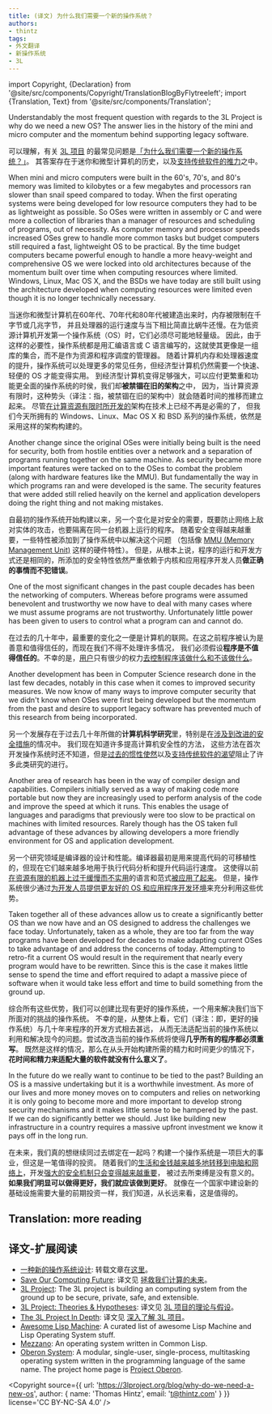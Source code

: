 ```yaml
---
title: (译文) 为什么我们需要一个新的操作系统？
authors:
- thintz
tags:
- 外文翻译
- 新操作系统
- 3L
---
```


import Copyright, {Declaration} from '@site/src/components/Copyright/TranslationBlogByFlytreeleft';
import {Translation, Text} from '@site/src/components/Translation';

<Declaration />

<Translation><Text source lang='en'>

Understandably the most frequent question with regards to the 3L Project is
why do we need a new OS?
The answer lies in the history of the mini and micro computer
and the momentum behind supporting legacy software.

</Text><Text lang='zh'>

可以理解，有关 [3L 项目](https://3lproject.org) 的最常见问题是<u>「为什么我们需要一个新的操作系统？」</u>。
其答案存在于迷你和微型计算机的历史，以及<u>支持传统软件的推力</u>之中。

</Text></Translation>

<!-- more -->

<Translation><Text source lang='en'>

When mini and micro computers were built in the 60's, 70's, and 80's
memory was limited to kilobytes or a few megabytes
and processors ran slower than snail speed compared to today.
When the first operating systems were being developed for low resource computers
they had to be as lightweight as possible.
So OSes were written in assembly or C and were more a collection of libraries
than a manager of resources and scheduling of programs, out of necessity.
As computer memory and processor speeds increased OSes grew to handle more common tasks
but budget computers still required a fast, lightweight OS to be practical.
By the time budget computers became powerful enough to handle a more heavy-weight and comprehensive OS
we were locked into old architectures
because of the momentum built over time when computing resources where limited.
Windows, Linux, Mac OS X, and the BSDs we have today are still built using the architecture developed
when computing resources were limited even though it is no longer technically necessary.

</Text><Text lang='zh'>

当迷你和微型计算机在60年代、70年代和80年代被建造出来时，内存被限制在千字节或几兆字节，
并且处理器的运行速度与当下相比简直比蜗牛还慢。在为低资源计算机开发第一个操作系统（OS）时，它们必须尽可能地轻量级。
因此，由于这样的必要性，操作系统都是用汇编语言或 C 语言编写的，这就使其更像是一组库的集合，而不是作为资源和程序调度的管理器。
随着计算机内存和处理器速度的提升，操作系统可以处理更多的常见任务，但经济型计算机仍然需要一个快速、轻便的 OS 才能变得实用。
到经济型计算机变得足够强大，可以应付更繁重和功能更全面的操作系统的时侯，我们却**被禁锢在旧的架构**之中，
因为，当计算资源有限时，这种势头（译注：指，被禁锢在旧的架构中）就会随着时间的推移而建立起来。
尽管<u>在计算资源有限时所开发的</u>架构在技术上已经不再是必需的了，
但我们今天所拥有的 Windows、Linux、Mac OS X 和 BSD 系列的操作系统，依然是采用这样的架构构建的。

</Text></Translation>

<Translation><Text source lang='en'>

Another change since the original OSes were initially being built is the need for security,
both from hostile entities over a network and a separation of programs
running together on the same machine.
As security became more important features were tacked on to the OSes
to combat the problem (along with hardware features like the MMU).
But fundamentally the way in which programs ran and were developed is the same.
The security features that were added still relied heavily on the kernel and application developers
doing the right thing and not making mistakes.

</Text><Text lang='zh'>

自最初的操作系统开始构建以来，另一个变化是对安全的需要，既要防止网络上敌对实体的攻击，也要隔离在同一台机器上运行的程序。
随着安全变得越来越重要，一些特性被添加到了操作系统中以解决这个问题
（包括像 [MMU (Memory Management Unit)](https://en.wikipedia.org/wiki/Memory_management_unit) 这样的硬件特性）。
但是，从根本上说，程序的运行和开发方式还是相同的，所添加的安全特性依然严重依赖于内核和应用程序开发人员**做正确的事情而不犯错误**。

</Text></Translation>

<Translation><Text source lang='en'>

One of the most significant changes in the past couple decades has been the networking of computers.
Whereas before programs were assumed benevolent and trustworthy
we now have to deal with many cases where we must assume programs are not trustworthy.
Unfortunately little power has been given to users to control what a program can and cannot do.

</Text><Text lang='zh'>

在过去的几十年中，最重要的变化之一便是计算机的联网。在这之前程序被认为是善意和值得信任的，而现在我们不得不处理许多情况，
我们必须假设**程序是不值得信任的**。不幸的是，<u>用户</u>只有很少的权力<u>去控制程序该做什么和不该做什么</u>。

</Text></Translation>

<Translation><Text source lang='en'>

Another development has been in Computer Science research done in the last few decades,
notably in this case when it comes to improved security measures.
We now know of many ways to improve computer security
that we didn't know when OSes were first being developed
but the momentum from the past and desire to support legacy software
has prevented much of this research from being incorporated.

</Text><Text lang='zh'>

另一个发展存在于过去几十年所做的**计算机科学研究**里，特别是在<u>涉及到改进的安全措施</u>的情况中。
我们现在知道许多提高计算机安全性的方法，
这些方法在首次开发操作系统时还不知道，但是<u>过去的惯性使然</u>以及<u>支持传统软件的渴望</u>阻止了许多此类研究的进行。

</Text></Translation>

<Translation><Text source lang='en'>

Another area of research has been in the way of compiler design and capabilities.
Compilers initially served as a way of making code more portable
but now they are increasingly used to perform analysis of the code and improve the speed at which it runs.
This enables the usage of languages and paradigms that previously were too slow
to be practical on machines with limited resources.
Rarely though has the OS taken full advantage of these advances
by allowing developers a more friendly environment for OS and application development.

</Text><Text lang='zh'>

另一个研究领域是编译器的设计和性能。编译器最初是用来提高代码的可移植性的，但现在它们越来越多地用于执行代码分析和提升代码运行速度。
这使得以前<u>在资源有限的机器上过于缓慢而不实用</u>的语言和范式<u>被应用了起来</u>。
但是，操作系统很少通过<u>为开发人员提供更友好的 OS 和应用程序开发环境</u>来充分利用这些优势。

</Text></Translation>

<Translation><Text source lang='en'>

Taken together all of these advances allow us to create a significantly better OS
than we now have and an OS designed to address the challenges we face today.
Unfortunately, taken as a whole, they are too far from the way programs have been developed for decades
to make adapting current OSes to take advantage of and address the concerns of today.
Attempting to retro-fit a current OS would result in the requirement
that nearly every program would have to be rewritten.
Since this is the case it makes little sense to spend the time and effort
required to adapt a massive piece of software
when it would take less effort and time to build something from the ground up.

</Text><Text lang='zh'>

综合所有这些优势，我们可以创建比现有更好的操作系统，一个用来解决我们当下所面对的挑战的操作系统。
不幸的是，从整体上看，它们（译注：即，更好的操作系统）与几十年来程序的开发方式相去甚远，
从而无法适配当前的操作系统以利用和解决现今的问题。尝试改造当前的操作系统将使得**几乎所有的程序都必须重写**。
既然是这样的情况，那么在从头开始构建所需的精力和时间更少的情况下，**花时间和精力来适配大量的软件就没有什么意义了**。

</Text></Translation>

<Translation><Text source lang='en'>

In the future do we really want to continue to be tied to the past?
Building an OS is a massive undertaking but it is a worthwhile investment.
As more of our lives and more money moves on to computers and relies on networking
it is only going to become more and more important to develop strong security mechanisms
and it makes little sense to be hampered by the past.
If we can do significantly better we should.
Just like building new infrastructure in a country requires a massive upfront investment
we know it pays off in the long run.

</Text><Text lang='zh'>

在未来，我们真的想继续同过去绑定在一起吗？构建一个操作系统是一项巨大的事业，但这是一笔值得的投资。
随着我们的<u>生活和金钱越来越多地转移到电脑和网络上</u>，开发<u>强大的安全机制只会变得越来越重要</u>，
被过去所束缚是没有意义的。**如果我们明显可以做得更好，我们就应该做到更好**。
就像在一个国家中建设新的基础设施需要大量的前期投资一样，我们知道，从长远来看，这是值得的。

</Text></Translation>

<Translation titled><Text lang='en'>

## Translation: more reading

</Text><Text lang='zh'>

## 译文-扩展阅读

</Text></Translation>

- [一种新的操作系统设计](http://www.yinwang.org/blog-cn/2013/04/14/os-design):
  转载文章在[这里](./a-new-os-design-by-wangyin.md)。
- [Save Our Computing Future](https://thintz.com/essays/save-our-computing-future):
  译文见 [拯救我们计算的未来](./save-our-computing-future.md)。
- [3L Project](https://3lproject.org/):
  The 3L project is building an computing system from the ground up to be secure, private, safe, and extensible.
- [3L Project: Theories & Hypotheses](https://3lproject.org/theories):
  译文见 [3L 项目的理论与假设](./the-theories-and-hypotheses-of-3l-project.md)。
- [The 3L Project In Depth](https://3lproject.org/in-depth):
  译文见 [深入了解 3L 项目](./the-3l-project-in-depth.md)。
- [Awesome Lisp Machine](https://github.com/ghosthamlet/awesome-lisp-machine):
  A curated list of awesome Lisp Machine and Lisp Operating System stuff.
- [Mezzano](https://github.com/froggey/Mezzano):
  An operating system written in Common Lisp.
- [Oberon System](https://en.wikipedia.org/wiki/Oberon_(operating_system)):
  A modular, single-user, single-process, multitasking operating system written in the programming language of the same name.
  The project home page is [Project Oberon](http://www.projectoberon.com/).


<Copyright
  source={{
    url: 'https://3lproject.org/blog/why-do-we-need-a-new-os',
    author: { name: 'Thomas Hintz', email: 't@thintz.com' }
  }}
  license='CC BY-NC-SA 4.0'
/>
